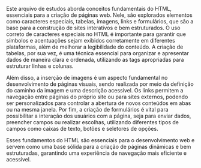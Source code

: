 Este arquivo de estudos aborda conceitos fundamentais do HTML, essenciais para a criação de páginas web. Nele, são explorados elementos como caracteres especiais, tabelas, imagens, links e formulários, que são a base para a construção de sites interativos e bem estruturados. O uso correto de caracteres especiais no HTML é importante para garantir que símbolos e acentuações sejam exibidos corretamente em diferentes plataformas, além de melhorar a legibilidade do conteúdo. A criação de tabelas, por sua vez, é uma técnica essencial para organizar e apresentar dados de maneira clara e ordenada, utilizando as tags apropriadas para estruturar linhas e colunas.

Além disso, a inserção de imagens é um aspecto fundamental no desenvolvimento de páginas visuais, sendo realizada por meio da definição do caminho da imagem e uma descrição acessível. Os links permitem a navegação entre páginas do próprio site ou para sites externos, podendo ser personalizados para controlar a abertura de novos conteúdos em abas ou na mesma janela. Por fim, a criação de formulários é vital para possibilitar a interação dos usuários com a página, seja para enviar dados, preencher campos ou realizar escolhas, utilizando diferentes tipos de campos como caixas de texto, botões e seletores de opções.

Esses fundamentos do HTML são essenciais para o desenvolvimento web e servem como uma base sólida para a criação de páginas dinâmicas e bem estruturadas, garantindo uma experiência de navegação mais eficiente e acessível.
